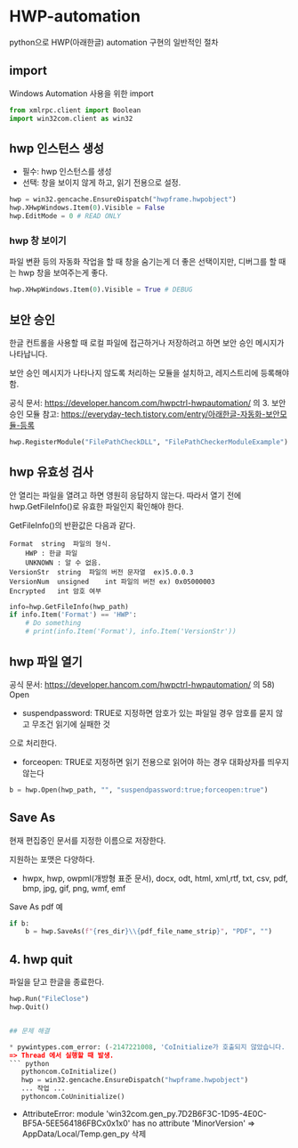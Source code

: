 # HWP-automation
python으로 HWP(아래한글) automation 구현의 일반적인 절차

## import

Windows Automation 사용을 위한 import

``` python
from xmlrpc.client import Boolean
import win32com.client as win32
```

## hwp 인스턴스 생성

-   필수: hwp 인스턴스를 생성
-   선택: 창을 보이지 않게 하고, 읽기 전용으로 설정.

``` python
hwp = win32.gencache.EnsureDispatch("hwpframe.hwpobject")
hwp.XHwpWindows.Item(0).Visible = False
hwp.EditMode = 0 # READ ONLY
```

### hwp 창 보이기

파일 변환 등의 자동화 작업을 할 때 창을 숨기는게 더 좋은 선택이지만,
디버그를 할 때는 hwp 창을 보여주는게 좋다.

``` python
hwp.XHwpWindows.Item(0).Visible = True # DEBUG
```

## 보안 승인

한글 컨트롤을 사용할 때 로컬 파일에 접근하거나 저장하려고 하면 보안 승인
메시지가 나타납니다.

보안 승인 메시지가 나타나지 않도록 처리하는 모듈을 설치하고,
레지스트리에 등록해야 함.

공식 문서: <https://developer.hancom.com/hwpctrl-hwpautomation/> 의 3.
보안 승인 모듈 참고:
<https://everyday-tech.tistory.com/entry/아래한글-자동화-보안모듈-등록>

``` python
hwp.RegisterModule("FilePathCheckDLL", "FilePathCheckerModuleExample") 
```

## hwp 유효성 검사

안 열리는 파일을 열려고 하면 영원히 응답하지 않는다. 따라서 열기 전에
hwp.GetFileInfo()로 유효한 파일인지 확인해야 한다.

GetFileInfo()의 반환값은 다음과 같다.

`Format  string  파일의 형식.`  
`    HWP : 한글 파일`  
`    UNKNOWN : 알 수 없음.`  
`VersionStr  string  파일의 버전 문자열  ex)5.0.0.3`  
`VersionNum  unsigned    int 파일의 버전 ex) 0x05000003`  
`Encrypted   int 암호 여부`

``` python
info=hwp.GetFileInfo(hwp_path)
if info.Item('Format') == 'HWP':
    # Do something
    # print(info.Item('Format'), info.Item('VersionStr'))
```

## hwp 파일 열기

공식 문서: <https://developer.hancom.com/hwpctrl-hwpautomation/> 의 58)
Open

-   suspendpassword: TRUE로 지정하면 암호가 있는 파일일 경우 암호를 묻지
    않고 무조건 읽기에 실패한 것

으로 처리한다.

-   forceopen: TRUE로 지정하면 읽기 전용으로 읽어야 하는 경우 대화상자를
    띄우지 않는다

``` python
b = hwp.Open(hwp_path, "", "suspendpassword:true;forceopen:true")
```

## Save As

현재 편집중인 문서를 지정한 이름으로 저장한다.

지원하는 포맷은 다양하다.

-   hwpx, hwp, owpml(개방형 표준 문서), docx, odt, html, xml,rtf, txt,
    csv, pdf, bmp, jpg, gif, png, wmf, emf

Save As pdf 예

``` python
if b:
    b = hwp.SaveAs(f"{res_dir}\\{pdf_file_name_strip}", "PDF", "")
```

## 4. hwp quit

파일을 닫고 한글을 종료한다.

``` python
hwp.Run("FileClose")
hwp.Quit()


## 문제 해결

* pywintypes.com_error: (-2147221008, 'CoInitialize가 호출되지 않았습니다.
=> Thread 에서 실행할 때 발생.
``` python
   pythoncom.CoInitialize()
   hwp = win32.gencache.EnsureDispatch("hwpframe.hwpobject")
   ... 작업 ...
   pythoncom.CoUninitialize()
```

* AttributeError: module 'win32com.gen_py.7D2B6F3C-1D95-4E0C-BF5A-5EE564186FBCx0x1x0' has no attribute 'MinorVersion'
=> AppData/Local/Temp.gen_py 삭제


